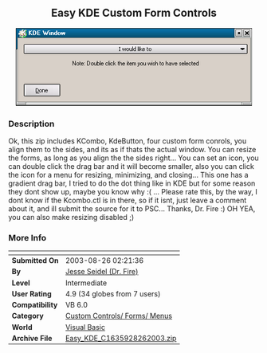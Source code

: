 ﻿<div align="center">

## Easy KDE Custom Form Controls

<img src="PIC20038261733135612.gif">
</div>

### Description

Ok, this zip includes KCombo, KdeButton, four custom form conrols, you align them to the sides, and its as if thats the actual window. You can resize the forms, as long as you align the the sides right... You can set an icon, you can double click the drag bar and it will become smaller, also you can click the icon for a menu for resizing, minimizing, and closing... This one has a gradient drag bar, I tried to do the dot thing like in KDE but for some reason they dont show up, maybe you know why :( ... Please rate this, by the way, I dont know if the Kcombo.ctl is in there, so if it isnt, just leave a comment about it, and ill submit the source for it to PSC... Thanks, Dr. Fire :) OH YEA, you can also make resizing disabled ;)
 
### More Info
 


<span>             |<span>
---                |---
**Submitted On**   |2003-08-26 02:21:36
**By**             |[Jesse Seidel \(Dr\. Fire\)](https://github.com/Planet-Source-Code/PSCIndex/blob/master/ByAuthor/jesse-seidel-dr-fire.md)
**Level**          |Intermediate
**User Rating**    |4.9 (34 globes from 7 users)
**Compatibility**  |VB 6\.0
**Category**       |[Custom Controls/ Forms/  Menus](https://github.com/Planet-Source-Code/PSCIndex/blob/master/ByCategory/custom-controls-forms-menus__1-4.md)
**World**          |[Visual Basic](https://github.com/Planet-Source-Code/PSCIndex/blob/master/ByWorld/visual-basic.md)
**Archive File**   |[Easy\_KDE\_C1635928262003\.zip](https://github.com/Planet-Source-Code/jesse-seidel-dr-fire-easy-kde-custom-form-controls__1-48015/archive/master.zip)








